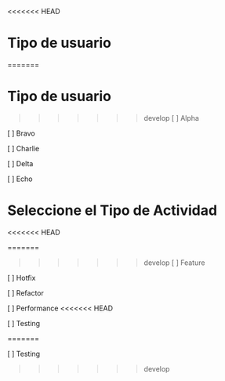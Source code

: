 <<<<<<< HEAD
 # Tipo de usuario 
 
=======
# Tipo de usuario 
>>>>>>> develop
  [ ] Alpha 

  [ ] Bravo 

  [ ] Charlie 

  [ ] Delta 

  [ ] Echo 

  # Seleccione el Tipo de Actividad 
<<<<<<< HEAD

=======
>>>>>>> develop
  [ ] Feature  

  [ ] Hotfix 

  [ ] Refactor  

  [ ] Performance 
<<<<<<< HEAD

  [ ] Testing 

  


=======
  
  [ ] Testing 
>>>>>>> develop
